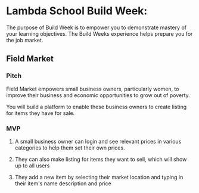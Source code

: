 # Lambda School Build Week:
The purpose of Build Week is to empower you to demonstrate mastery of your learning objectives. The Build Weeks experience helps prepare you for the job market.

## Field Market


### Pitch 

Field Market empowers small business owners, particularly women, to improve their business and
economic opportunities to grow out of poverty.

You will build a platform to enable these business owners to create listing for items they have for
sale.

### MVP

1. A small business owner can login and see relevant prices in various categories to help
them set their own prices.

2. They can also make listing for items they want to sell, which will show up to all users

3. They add a new item by selecting their market location and typing in their item's
name description and price

